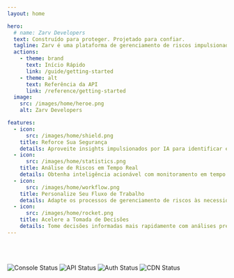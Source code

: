```yaml
---
layout: home

hero:
  # name: Zarv Developers
  text: Construído para proteger. Projetado para confiar.
  tagline: Zarv é uma plataforma de gerenciamento de riscos impulsionada por IA que ajuda organizações a identificar, avaliar e mitigar riscos em tempo real.
  actions:
    - theme: brand
      text: Início Rápido
      link: /guide/getting-started
    - theme: alt
      text: Referência da API
      link: /reference/getting-started
  image:
    src: /images/home/heroe.png
    alt: Zarv Developers

features:
  - icon:
      src: /images/home/shield.png
    title: Reforce Sua Segurança
    details: Aproveite insights impulsionados por IA para identificar e mitigar riscos antes que se tornem ameaças.
  - icon:
      src: /images/home/statistics.png
    title: Análise de Riscos em Tempo Real
    details: Obtenha inteligência acionável com monitoramento em tempo real e avaliações de risco abrangentes.
  - icon: 
      src: /images/home/workflow.png
    title: Personalize Seu Fluxo de Trabalho
    details: Adapte os processos de gerenciamento de riscos às necessidades e objetivos únicos da sua organização.
  - icon:
      src: /images/home/rocket.png
    title: Acelere a Tomada de Decisões
    details: Tome decisões informadas mais rapidamente com análises preditivas e priorização automatizada de riscos.
---
```


<div class="flex flex-row gap-6 justify-center" style="position: relative; top: 50px">
  <img src="https://status.zarv.com/api/badge/8/status?label=Console" alt="Console Status" />
  <img src="https://status.zarv.com/api/badge/12/status?label=API" alt="API Status" />
  <img src="https://status.zarv.com/api/badge/5/status?label=Auth" alt="Auth Status" />
  <img src="https://status.zarv.com/api/badge/4/status?label=CDN" alt="CDN Status" />
</div>

<script setup>
import { useData } from 'vitepress'

const { isDark } = useData()
</script>
